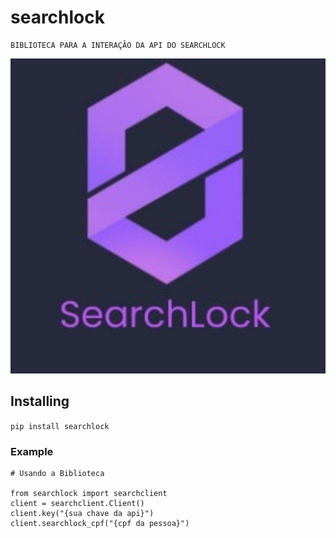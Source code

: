 # searchlock
    BIBLIOTECA PARA A INTERAÇÃO DA API DO SEARCHLOCK
![SEARCHLOCK](/img/searchlock.jpg)

## Installing
`pip install searchlock`

### Example
```python3
# Usando a Biblioteca

from searchlock import searchclient
client = searchclient.Client()
client.key("{sua chave da api}")
client.searchlock_cpf("{cpf da pessoa}")
```
